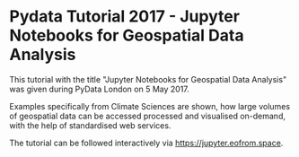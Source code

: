 # Pydata Tutorial 2017 - Jupyter Notebooks for Geospatial Data Analysis

This tutorial with the title "Jupyter Notebooks for Geospatial Data Analysis" was given during PyData London on 5 May 2017. <br>

Examples specifically from Climate Sciences are shown, how large volumes of geospatial data can be accessed processed and visualised  on-demand, with the help of standardised web services.  <br>


The tutorial can be followed interactively via
https://jupyter.eofrom.space. 

